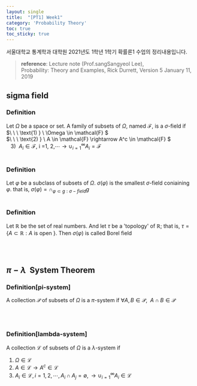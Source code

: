 ```yaml
---
layout: single
title:  "[PT1] Week1"
category: 'Probability Theory'
toc: true
toc_sticky: true
---
```



서울대학교 통계학과 대학원 2021년도 1학년 1학기 확률론1 수업의 정리내용입니다. <br/>
> **reference**: Lecture note (Prof.sangSangyeol Lee),<br/> Probability: Theory and Examples, Rick Durrett, Version 5 January 11, 2019

## sigma field

### $\textbf{Definition}$ 
Let $\Omega$ be a space or set. A family of subsets of $\Omega$, named $\mathcal{F}$, is a $\sigma$-field if <br/>
$\ \ \ \text{1) } \ \Omega \in \mathcal{F} $<br/>
$\ \ \ \text{2) } \ A \in \mathcal{F} \rightarrow A^c \in \mathcal{F} $<br/>
$\ \ \ \text{3) } \ A_i \in \mathcal{F},\ \text{i =1, 2,} \cdots \rightarrow \cup ^\infty _{i=1} A_i = \mathcal{F}$
<br/><br/>

### $\textbf{Definition}$ 
Let $\varphi$ be a subclass of subsets of $\Omega$. $\sigma(\varphi)$ is the smallest $\sigma$-field coniaining $\varphi$.
that is, $\sigma(\varphi) = \cap_{\varphi \subset g : \sigma-field} g$
<br/><br/>

### $\textbf{Definition}$ 
Let $\mathbb{R}$ be the set of real numbers. And let $\tau$ be a 'topology' of $\mathbb{R}$; that is, $\tau = \lbrace A \subset \mathbb{R} : A$ is open $\rbrace$. Then $\sigma(\varphi)$ is called Borel field

<br/><br/>

## $\pi - \lambda~$ System Theorem

### $\textbf{Definition[pi-system]}$ 
A collection $\mathscr{P}$ of subsets of $\Omega$ is a $\pi$-system if $\forall A,B \in \mathscr{P}, ~~ A\cap B \in \mathscr{P}$


<br/><br/>

### $\textbf{Definition[lambda-system]}$ 
A collection $\mathscr{L}$ of subsets of $\Omega$ is a $\lambda$-system if
1. $\Omega \in \mathscr{L}$
2. $A \in \mathscr{L} \rightarrow A^c \in \mathscr{L}$
3. $A_i \in \mathscr{L}, i=1,2, \cdots , A_i \cap A_j = \emptyset, \rightarrow \cup^{\infty}_{i=1} A_i \in \mathscr{L}$
